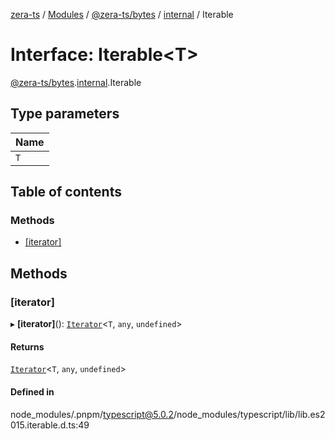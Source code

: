 [zera-ts](../README.md) / [Modules](../modules.md) / [@zera-ts/bytes](../modules/zera_ts_bytes.md) / [internal](../modules/zera_ts_bytes.internal.md) / Iterable

# Interface: Iterable<T\>

[@zera-ts/bytes](../modules/zera_ts_bytes.md).[internal](../modules/zera_ts_bytes.internal.md).Iterable

## Type parameters

| Name |
| :------ |
| `T` |

## Table of contents

### Methods

- [[iterator]](zera_ts_bytes.internal.Iterable.md#[iterator])

## Methods

### [iterator]

▸ **[iterator]**(): [`Iterator`](zera_ts_bytes.internal.Iterator.md)<`T`, `any`, `undefined`\>

#### Returns

[`Iterator`](zera_ts_bytes.internal.Iterator.md)<`T`, `any`, `undefined`\>

#### Defined in

node_modules/.pnpm/typescript@5.0.2/node_modules/typescript/lib/lib.es2015.iterable.d.ts:49

